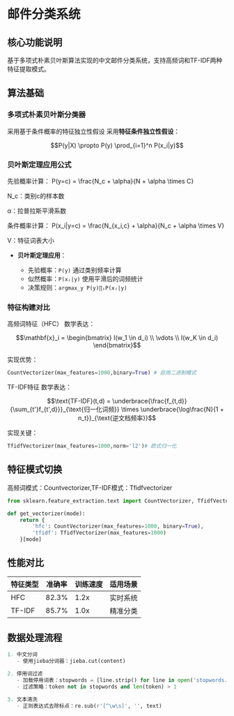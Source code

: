 # 邮件分类系统

## 核心功能说明
基于多项式朴素贝叶斯算法实现的中文邮件分类系统，支持高频词和TF-IDF两种特征提取模式。

## 算法基础
### 多项式朴素贝叶斯分类器
采用基于条件概率的特征独立性假设
采用**特征条件独立性假设**：
```math
P(y|X) \propto P(y) \prod_{i=1}^n P(x_i|y)
```
### 贝叶斯定理应用公式
先验概率计算：
P(y=c) = \frac{N_c + \alpha}{N + \alpha \times C}

N_c：类别c的样本数

α：拉普拉斯平滑系数

条件概率计算：
P(x_i|y=c) = \frac{N_{x_i,c} + \alpha}{N_c + \alpha \times V}

V：特征词表大小
- **贝叶斯定理应用**：

  - 先验概率：`P(y)` 通过类别频率计算
  - 似然概率：`P(xᵢ|y)` 使用平滑后的词频统计
  - 决策规则：`argmax_y P(y)∏ᵢP(xᵢ|y)`

### 特征构建对比
高频词特征（HFC）
数学表达：
```math
\mathbf{x}_i = \begin{bmatrix} 
I(w_1 \in d_i) \\ 
\vdots \\ 
I(w_K \in d_i)
\end{bmatrix}
```
实现优势：
```python
CountVectorizer(max_features=1000,binary=True) # 启用二进制模式
```
TF-IDF特征
数学表达：

```math
\text{TF-IDF}(t,d) = \underbrace{\frac{f_{t,d}}{\sum_{t'}f_{t',d}}}_{\text{归一化词频}} \times \underbrace{\log\frac{N}{1 + n_t}}_{\text{逆文档频率}}
```
实现关键：
```python
TfidfVectorizer(max_features=1000,norm='l2')# 欧式归一化
```
## 特征模式切换
高频词模式：Countvectorizer,TF-IDF模式：Tfidfvectorizer
```python
from sklearn.feature_extraction.text import CountVectorizer, TfidfVectorizer

def get_vectorizer(mode):
    return {
        'hfc': CountVectorizer(max_features=1000, binary=True),
        'tfidf': TfidfVectorizer(max_features=1000)
    }[mode]
```
## 性能对比
| 特征类型   | 准确率   | 训练速度 | 适用场景 |
|--------|-------|------|------|
| HFC    | 82.3% | 1.2x | 实时系统 |
| TF-IDF | 85.7% | 1.0x | 精准分类 |

## 数据处理流程
```python
1. 中文分词
   - 使用jieba分词器：jieba.cut(content)
   
2. 停用词过滤
   - 加载停用词表：stopwords = [line.strip() for line in open('stopwords.txt')]
   - 过滤策略：token not in stopwords and len(token) > 1

3. 文本清洗
   - 正则表达式去除标点：re.sub(r'[^\w\s]', '', text)



   
